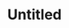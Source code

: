 ---
ee_id_thing: '4461'
site: '1'
type: '2'
inv_num: 2018-121
add_credit:
url: 2018-121-untitled
title: Untitled
year: '2018'
display_year: '2018'
medium: Triple Espresso, Acid Free Vellum Finish Archival Paper
dims: 12.25 x 12.25 in
pitch:
ps:
live_url:
youtube:
https://github.com/coryarcangel/alu:
imgs: untitled-2018-121-db-ug--3efH.jpg
subheading:
download:
commission:
related:
layout: things-i-made
---